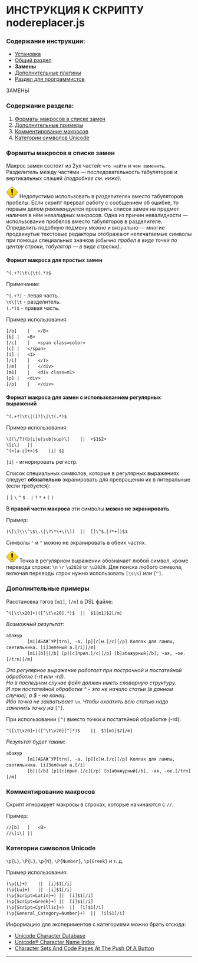 # ИНСТРУКЦИЯ К СКРИПТУ nodereplacer.js

### Содержание инструкции:

* [Установка](install.md)
* [Общий раздел](index.md)
* **Замены**
* [Дополнительные плагины](plugins.md)
* [Раздел для программистов](javascript.md)

ЗАМЕНЫ

### Содержание раздела:

1. [Форматы макросов в списке замен](#Форматы-макросов-в-списке-замен)
2. [Дополнительные примеры](#Дополнительные-примеры)
3. [Комментирование макросов](#Комментирование-макросов)
4. [Категории символов Unicode](#Категории-символов-unicode)

### Форматы макросов в списке замен

Макрос замен состоит из 2ух частей: `что найти` и `чем заменить`. Разделитель между частями — последовательность табуляторов и вертикальных слэшей _(подробнее см. ниже)_.  

![warning.png](./../warning.png) Недопустимо использовать в разделителях вместо табуляторов пробелы. Если скрипт прервал работу с сообщением об ошибке, то первым делом рекомендуется проверить список замен на предмет наличия в нём невалидных макросов. Одна из причин невалидности — использование пробелов вместо табуляторов в разделителе. Определить подобную подмену можно и визуально — многие продвинутые текстовые редакторы отображают непечатаемые символы при помощи специальных значков _(обычно пробел в виде точки по центру строки, табулятор — в виде стрелки)_.  

#### Формат макроса для простых замен

```regex
^(.+?)\t\|\t(.*)$
```

Примечание:  

`^(.+?)` - левая часть.</br>
`\t\|\t` - разделитель.</br>
`(.*)$` - правая часть.</br>

Пример использования:  

```
[/b]	|	</B>
[b]	|	<B>
[/c]	|	<span class=color>
[c]	|	</span>
[i]	|	<I>
[/i]	|	</I>
[/m]	|	</div>
[m1]	|	<div class=m1>
[p]	|	<div>
[/p]	|	</div>
```

#### Формат макроса для замен с использованием регулярных выражений

```regex
^(.+?)\t\|(i?)\|\t(.*)$
```

Пример использования:  

```regex
\[(\/?)(b|i|u|sub|sup)\]	||	<$1$2>
\[i\]	||	
^(<[a-z]+>)$	|i|	$1
```

`|i|` - игнорировать регистр.  

Cписок специальных символов, которые в регулярных выражениях следует **обязательно** экранировать для превращения их в литеральные (если требуется):  

`[` `]` `\` `^` `$` `.` `|` `?` `*` `+` `(` `)`  

В **правой части макроса** эти символы **можно не экранировать**.  

Пример:

```regex
(\[\]\\\^\$\.\|\?\*\+\(\))	||	[]\^$.|?*+()$1
```

Символы `'` и `"` можно не экранировать в обеих частях.  

![warning.png](./../warning.png)
Точка в регулярном выражении обозначает любой символ, кроме перевода строки: `\n` `\r` `\u2028` or `\u2029`. Для поиска любого символа, включая переводы строк нужно использовать `[\s\S]` или `[^]`.

### Дополнительные примеры

Расстановка тэгов `[m1]`, `[/m]` в DSL файле:  

```regex
^([\t\x20]+)([^\t\x20].*)$	||	$1[m1]$2[/m]
```

_Возможный результат_:

```
абажур
        [m1]АБАЖ’УР[trn], -а, [p][c]м.[/c][/p] Колпак для лампы, светильника. [i]Зелёный а.[/i][/m]
        [m1][b]|[/b] [p][c]прил.[/c][/p] [b]абажурный[/b], -ая, -ое.[/trn][/m]
```

_Это регулярное выражение работает при построчной и постатейной обработке (-rt или -rd).</br>
Но в последнем случае файл должен иметь словарную структуру.</br>
И при постатейной обработке ^ - это не начало статьи (в данном случае), а $ - не конец.</br>
Ибо точка не захватывает_ `\n`. _Чтобы охватить всю статью надо заменить точку на_ `[^]`.

При использовании `[^]` вместо точки и постатейной обработке (-rd):

```regex
^([\t\x20]+)([^\t\x20][^]*)$	||	$1[m1]$2[/m]
```

_Результат будет таким_:  

```
абажур
        [m1]АБАЖ’УР[trn], -а, [p][c]м.[/c][/p] Колпак для лампы, светильника. [i]Зелёный а.[/i]
        [b]|[/b] [p][c]прил.[/c][/p] [b]абажурный[/b], -ая, -ое.[/trn][/m]
```

### Комментирование макросов

Скрипт игнорирует макросы в строках, которые начинаются с `//`.  

Пример:

```
//[b]	|	<B>
//\[i\]	||	
```

### Категории символов Unicode

`\p{L}`, `\P{L}`, `\p{N}`, `\P{Number}`, `\p{Greek}` и т. д.

Пример использования:  

```regex
(\p{L}+)	||	[i]$1[/i]
(\p{Lu}+)	||	[i]$1[/i]
(\p{Script=Latin}+)	||	[i]$1[/i]
(\p{Script=Greek}+)	||	[i]$1[/i]
(\p{Script=Cyrillic}+)	||	[i]$1[/i]
(\p{General_Category=Number}+)	||	[i]$1[/i]
```

Информацию для экспериментов с категориями можно брать отсюда:

* [Unicode Character Database](http://www.unicode.org/reports/tr44/)
* [Unicode® Character Name Index](http://www.unicode.org/charts/charindex.html)
* [Character Sets And Code Pages At The Push Of A Button](http://www.i18nguy.com/unicode/codepages.html)

<hr>
